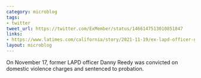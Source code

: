 ```yaml
---
category: microblog
tags:
- twitter
tweet_url: https://twitter.com/ExMember/status/1466147513010851847
links:
- https://www.latimes.com/california/story/2021-11-19/ex-lapd-officer-gets-probation-in-assault-blackmail-case
layout: microblog
---
```

On November 17, former LAPD officer Danny Reedy was convicted on domestic violence charges and sentenced to probation.
